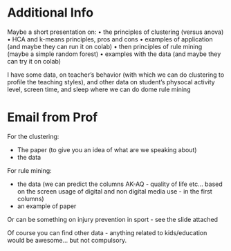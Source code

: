 # Additional Info
Maybe a short presentation on:
•⁠  ⁠the principles of clustering (versus anova)
•⁠  ⁠⁠HCA and k-means principles, pros and cons
•⁠  ⁠⁠examples of application (and maybe they can run it on colab)
•⁠  ⁠⁠then principles of rule mining (maybe a simple random forest)
•⁠  ⁠⁠examples with the data (and maybe they can try it on colab)

I have some data, on teacher’s behavior (with which we can do clustering to profile the teaching styles), and other data on student’s physocal activity level, screen time, and sleep where we can do dome rule mining

# Email from Prof
For the clustering:

- The paper (to give you an idea of what are we speaking about)
- the data

For rule mining:
- the data (we can predict the columns AK-AQ - quality of life etc… based on the screen usage of digital and non digital media use - in the first columns)
- an example of paper

Or can be something on injury prevention in sport - see the slide attached

Of course you can find other data - anything related to kids/education would be awesome… but not compulsory.
